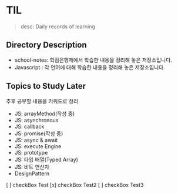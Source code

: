 # TIL
> desc: Daily records of learning

## Directory Description
- school-notes: 학점은행제에서 학습한 내용을 정리해 놓은 저장소입니다.
- Javascript : 각 언어에 대해 학습한 내용을 정리해 놓은 저장소입니다.
## Topics to Study Later
추후 공부할 내용을 키워드로 정리
- JS: arrayMethod(작성 중)
- JS: asynchronous
- JS: callback
- JS: promise(작성 중)
- JS: async & await
- JS: execute Engine
- JS: prototype
- JS: 타입 배열(Typed Array)
- JS: 비트 연산자
- DesignPattern

[ ] checkBox Test
[x] checkBox Test2
[ ] checkBox Test3
